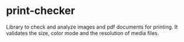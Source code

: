 # print-checker
Library to check and analyze images and pdf documents for printing. It validates the size, color mode and the resolution of media files.
